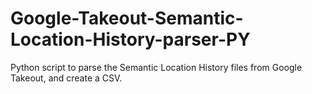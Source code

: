 # Google-Takeout-Semantic-Location-History-parser-PY
Python script to parse the Semantic Location History files from Google Takeout, and create a CSV.
